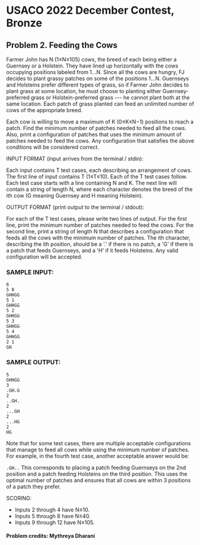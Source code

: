 # USACO 2022 December Contest, Bronze

## Problem 2. Feeding the Cows

Farmer John has N (1≤N≤105) cows, the breed of each being either a Guernsey or a Holstein. They have lined up horizontally with the cows occupying positions labeled from 1…N.
Since all the cows are hungry, FJ decides to plant grassy patches on some of the positions 1…N. Guernseys and Holsteins prefer different types of grass, so if Farmer John decides to plant grass at some location, he must choose to planting either Guernsey-preferred grass or Holstein-preferred grass --- he cannot plant both at the same location. Each patch of grass planted can feed an unlimited number of cows of the appropriate breed.

Each cow is willing to move a maximum of K (0≤K≤N−1) positions to reach a patch. Find the minimum number of patches needed to feed all the cows. Also, print a configuration of patches that uses the minimum amount of patches needed to feed the cows. Any configuration that satisfies the above conditions will be considered correct.

INPUT FORMAT (input arrives from the terminal / stdin):

Each input contains T test cases, each describing an arrangement of cows. The first line of input contains T (1≤T≤10). Each of the T test cases follow.
Each test case starts with a line containing N and K. The next line will contain a string of length N, where each character denotes the breed of the ith cow (G meaning Guernsey and H meaning Holstein).

OUTPUT FORMAT (print output to the terminal / stdout):

For each of the T test cases, please write two lines of output. For the first line, print the minimum number of patches needed to feed the cows. For the second line, print a string of length N that describes a configuration that feeds all the cows with the minimum number of patches. The ith character, describing the ith position, should be a '.' if there is no patch, a 'G' if there is a patch that feeds Guernseys, and a 'H' if it feeds Holsteins. Any valid configuration will be accepted.
### SAMPLE INPUT:
```
6
5 0
GHHGG
5 1
GHHGG
5 2
GHHGG
5 3
GHHGG
5 4
GHHGG
2 1
GH
```
### SAMPLE OUTPUT:
```
5
GHHGG
3
.GH.G
2
..GH.
2
...GH
2
...HG
2
HG
```
Note that for some test cases, there are multiple acceptable configurations that manage to feed all cows while using the minimum number of patches. For example, in the fourth test case, another acceptable answer would be:

`.GH..`
This corresponds to placing a patch feeding Guernseys on the 2nd position and a patch feeding Holsteins on the third position. This uses the optimal number of patches and ensures that all cows are within 3 positions of a patch they prefer.

SCORING:

 * Inputs 2 through 4 have N≤10.
 * Inputs 5 through 8 have N≤40.
 * Inputs 9 through 12 have N≤105.

#### Problem credits: Mythreya Dharani
